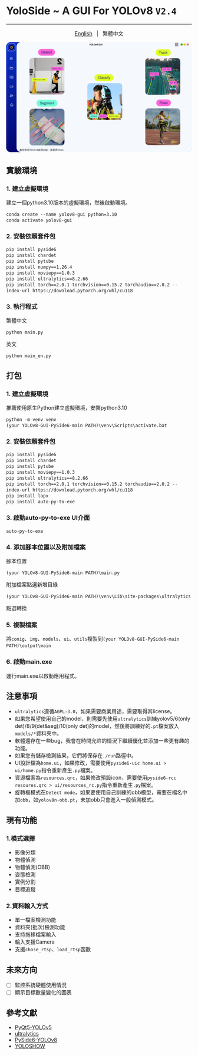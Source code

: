 # YoloSide ~ A GUI For YOLOv8 `V2.4`
---
<p align="center"> 
  <a href="https://github.com/SuPoTing/YOLOv8-GUI-PySide6/blob/main/README.md"> English</a> &nbsp; | &nbsp; 繁體中文</a>
 </p>

![](UI.png)

## 實驗環境
### 1. 建立虛擬環境

建立一個python3.10版本的虛擬環境，然後啟動環境。

```shell
conda create --name yolov8-gui python=3.10
conda activate yolov8-gui
```
### 2. 安裝依賴套件包

```shell
pip install pyside6
pip install chardet
pip install pytube
pip install numpy==1.26.4
pip install moviepy==1.0.3
pip install ultralytics==8.2.66
pip install torch==2.0.1 torchvision==0.15.2 torchaudio==2.0.2 --index-url https://download.pytorch.org/whl/cu118
```

### 3. 執行程式
繁體中文
```shell
python main.py
```
英文
```shell
python main_en.py
```

## 打包
### 1. 建立虛擬環境

推薦使用原生Python建立虛擬環境，安裝python3.10
```shell
python -m venv venv
(your YOLOv8-GUI-PySide6-main PATH)\venv\Scripts\activate.bat
```

### 2. 安裝依賴套件包

```shell
pip install pyside6
pip install chardet
pip install pytube
pip install moviepy==1.0.3
pip install ultralytics==8.2.66
pip install torch==2.0.1 torchvision==0.15.2 torchaudio==2.0.2 --index-url https://download.pytorch.org/whl/cu118
pip install lapx
pip install auto-py-to-exe
```

### 3. 啟動auto-py-to-exe UI介面

```shell
auto-py-to-exe
```

### 4. 添加腳本位置以及附加檔案

腳本位置
```shell
(your YOLOv8-GUI-PySide6-main PATH)\main.py
```

附加檔案點選新增目綠
```shell
(your YOLOv8-GUI-PySide6-main PATH)\venv\Lib\site-packages\ultralytics
```

點選轉換

### 5. 複製檔案
將`conig`、`img`、`models`、`ui`、`utils`複製到`(your YOLOv8-GUI-PySide6-main PATH)\output\main`

### 6. 啟動main.exe
運行main.exe以啟動應用程式。

## 注意事項
- `ultralytics`遵循`AGPL-3.0`，如果需要商業用途，需要取得其license。
- 如果您希望使用自己的model，則需要先使用`ultralytics`訓練yolov5/6(only det)/8/9(det&seg)/10(only det)的model，然後將訓練好的`.pt`檔案放入`models/*`資料夾中。
- 軟體還存在一些bug，我會在時間允許的情況下繼續優化並添加一些更有趣的功能。
- 如果您有儲存檢測結果，它們將保存在`./run`路徑中。
- UI設計檔為`home.ui`，如果修改，需要使用`pyside6-uic home.ui > ui/home.py`指令重新產生`.py`檔案。
- 資源檔案為`resources.qrc`，如果修改預設icon，需要使用`pyside6-rcc resoures.qrc > ui/resources_rc.py`指令重新產生`.py`檔案。
- 旋轉框模式在`Detect mode`，如果要使用自己訓練的obb模型，需要在檔名中加`obb`，如`yolov8n-obb.pt`，未加obb只會進入一般偵測模式。

## 現有功能
### 1.模式選擇
- 影像分類
- 物體偵測
- 物體偵測(OBB)
- 姿態檢測
- 實例分割
- 目標追蹤
### 2.資料輸入方式
- 單一檔案檢測功能
- 資料夾(批次)檢測功能
- 支持拖移檔案輸入
- 輸入支援Camera
- 支援`chose_rtsp`、`load_rtsp`函數

## 未來方向
- [ ] 監控系統硬體使用情況
- [ ] 顯示目標數量變化的圖表

## 參考文獻
- [PyQt5-YOLOv5](https://github.com/Javacr/PyQt5-YOLOv5)
- [ultralytics](https://github.com/ultralytics/ultralytics)
- [PySide6-YOLOv8](https://github.com/Jai-wei/YOLOv8-PySide6-GUI/tree/main)
- [YOLOSHOW](https://github.com/SwimmingLiu/YOLOSHOW/tree/31644373fca58aefcc9dba72a610c92031e5331b)
